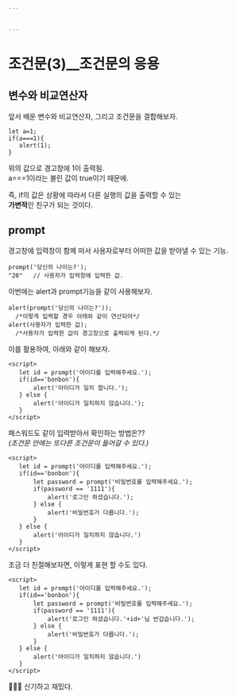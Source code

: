 ```yaml
---


---
```


<h1 id="조건문3__조건문의-응용">조건문(3)__조건문의 응용</h1>
<h2 id="변수와-비교연산자">변수와 비교연산자</h2>
<p>앞서 배운 변수와 비교연산자, 그리고 조건문을 결합해보자.</p>
<pre><code>let a=1;
if(a===1){
   alert(1);
}
</code></pre>
<p>위의 값으로 경고창에 1이 출력됨.<br>
a===1이라는 불린 값이 true이기 때문에.</p>
<p>즉, if의 값은 상황에 따라서 다른 실행의 값을 출력할 수 있는<br>
<strong>가변적</strong>인 친구가 되는 것이다.</p>
<h2 id="prompt">prompt</h2>
<p>경고창에 입력창이 함께 떠서 사용자로부터 어떠한 값을 받아낼 수 있는 기능.</p>
<pre><code>prompt('당신의 나이는?');
"20"   // 사용자가 입력창에 입력한 값.
</code></pre>
<p>이번에는 alert과 prompt기능을 같이 사용해보자.</p>
<pre><code>alert(prompt('당신의 나이는?'));
  /*이렇게 입력할 경우 아래와 같이 연산되어*/
alert(사용자가 입력한 값);
  /*사용자가 입력한 값이 경고창으로 출력되게 된다.*/
</code></pre>
<p>이를 활용하여, 아래와 같이 해보자.</p>
<pre><code>&lt;script&gt;
   let id = prompt('아이디를 입력해주세요.');
   if(id=='bonbon'){
       alert('아이디가 일치 합니다.');
   } else {
       alert('아이디가 일치하지 않습니다.');
   }
&lt;/script&gt;
</code></pre>
<p>패스워드도 같이 입력받아서 확인하는 방법은??<br>
<em>(조건문 안에는 또다른 조건문이 들어갈 수 있다.)</em></p>
<pre><code>&lt;script&gt;
   let id = prompt('아이디를 입력해주세요.');
   if(id=='bonbon'){
       let password = prompt('비밀번호를 입력해주세요.');
       if(password == '1111'){
           alert('로그인 하셨습니다.');
       } else {
           alert('비밀번호가 다릅니다.');
       }
   } else {
       alert('아이디가 일치하지 않습니다.')
   }
&lt;/script&gt;
</code></pre>
<p>조금 더 친절해보자면, 이렇게 표현 할 수도 있다.</p>
<pre><code>&lt;script&gt;
   let id = prompt('아이디를 입력해주세요.');
   if(id=='bonbon'){
       let password = prompt('비밀번호를 입력해주세요.');
       if(password == '1111'){
           alert('로그인 하셨습니다.'+id+'님 반갑습니다.');
       } else {
           alert('비밀번호가 다릅니다.');
       }
   } else {
       alert('아이디가 일치하지 않습니다.')
   }
&lt;/script&gt;
</code></pre>
<p>👏👏👏 신기하고 재밌다.</p>


